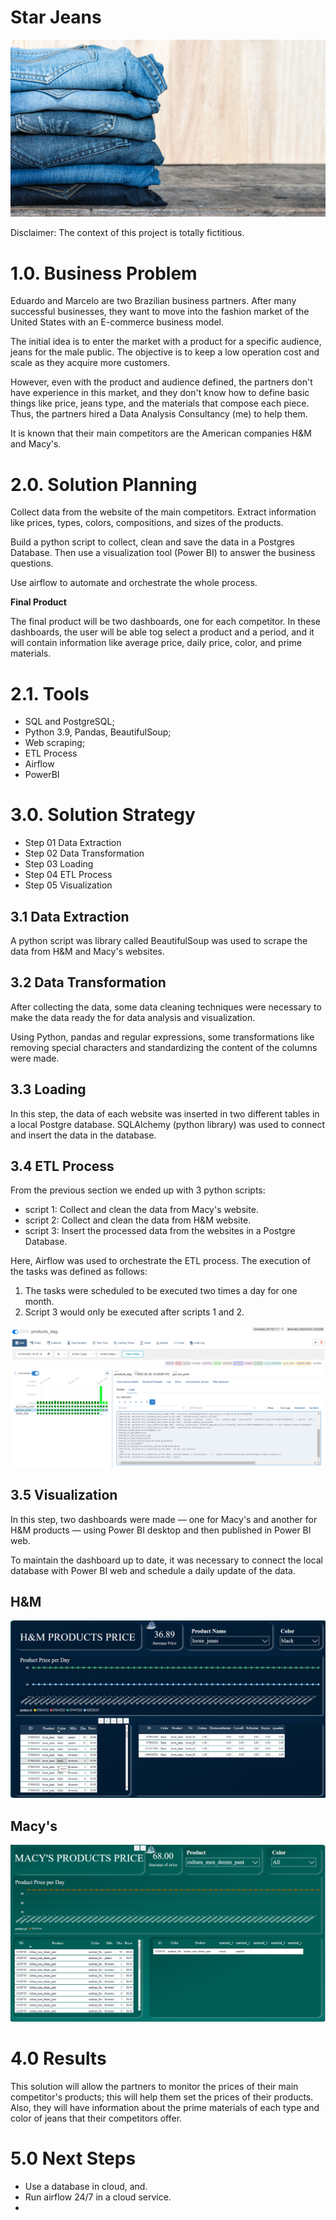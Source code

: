 # Star Jeans


<img src='images/mens-light-blue-jeans-shop.png'>

Disclaimer: The context of this project is totally fictitious.

# 1.0. Business Problem
Eduardo and Marcelo are two Brazilian business partners. After many successful businesses, they want to move into the fashion market of the United States with an E-commerce business model.

The initial idea is to enter the market with a product for a specific audience, jeans for the male public. The objective is to keep a low operation cost and scale as they acquire more customers.

However, even with the product and audience defined, the partners don't have experience in this market, and they don't know how to define basic things like price, jeans type, and the materials that compose each piece. Thus, the partners hired a Data Analysis Consultancy (me) to help them.

It is known that their main competitors are the American companies H&M and Macy's.

# 2.0. Solution Planning

Collect data from the website of the main competitors. Extract information like prices, types, colors, compositions, and sizes of the products.

Build a python script to collect, clean and save the data in a Postgres Database. Then use a visualization tool (Power BI) to answer the business questions.

Use airflow to automate and orchestrate the whole process.

**Final Product**

The final product will be two dashboards, one for each competitor. In these dashboards, the user will be able tog select a product and a period, and it will contain information like average price, daily price, color, and prime materials.

# 2.1. Tools

- SQL and PostgreSQL;
- Python 3.9, Pandas, BeautifulSoup;
- Web scraping;
- ETL Process
- Airflow
- PowerBI

# 3.0. Solution Strategy

- Step 01 Data Extraction
- Step 02 Data Transformation
- Step 03 Loading
- Step 04 ETL Process
- Step 05 Visualization

## 3.1 Data Extraction 

A python script was library called BeautifulSoup was used to scrape the data from H&M and Macy's websites.


## 3.2 Data Transformation

After collecting the data, some data cleaning techniques were necessary to make the data ready the for data analysis and visualization.

Using Python, pandas and regular expressions, some transformations like removing special characters and standardizing the content of the columns were made.

## 3.3 Loading

In this step, the data of each website was inserted in two different tables in a local Postgre database. SQLAlchemy (python library) was used to connect and insert the data in the database.

## 3.4 ETL Process

From the previous section we ended up with 3 python scripts:

- script 1: Collect and clean the data from Macy's website.
- script 2: Collect and clean the data from H&M website.
- script 3: Insert the processed data from the websites in a Postgre Database.

Here, Airflow was used to orchestrate the ETL process. The execution of the tasks was defined as follows:

1. The tasks were scheduled to be executed two times a day for one month.
2. Script 3 would only be executed after scripts 1 and 2.

<img src='images/airflow.PNG'>

## 3.5 Visualization

In this step, two dashboards were made — one for Macy's and another for H&M products — using Power BI desktop and then published in Power BI web. 

To maintain the dashboard up to date, it was necessary to connect the local database with Power BI web and schedule a daily update of the data. 

## H&M
<img src='images/dash_hm.PNG'>

## Macy's
<img src='images/dash_macy.PNG'>


# 4.0 Results

This solution will allow the partners to monitor the prices of their main competitor's products; this will help them set the prices of their products. Also, they will have information about the prime materials of each type and color of jeans that their competitors offer.



# 5.0 Next Steps

- Use a database in cloud, and.
- Run airflow 24/7 in a cloud service.
- 